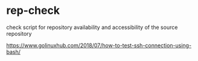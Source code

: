 # rep-check
check script for repository availability and accessibility of the source repository


https://www.golinuxhub.com/2018/07/how-to-test-ssh-connection-using-bash/
